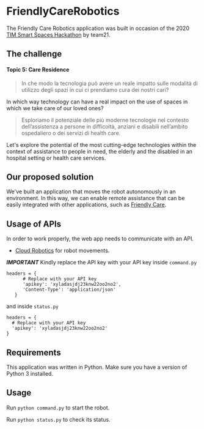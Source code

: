 # FriendlyCareRobotics
The Friendly Care Robotics application was built in occasion of the 2020 [TIM Smart Spaces Hackathon](https://events.codemotion.com/hackathons/hackathon-tim-smart-spaces/home/) by team21.

## The challenge
#### **Topic 5: Care Residence**

> In che modo la tecnologia può avere un reale impatto sulle modalità di
> utilizzo degli spazi in cui ci prendiamo cura dei nostri cari?

In which way technology can have a real impact on the use of spaces in which we take care of our loved ones?

> Esploriamo il potenziale delle più moderne tecnologie nel contesto
> dell’assistenza a persone in difficoltà, anziani e disabili
> nell’ambito ospedaliero o dei servizi di health care.

Let's explore the potential of the most cutting-edge technologies within the context of assistance to people in need, the elderly and the disabled in an hospital setting or health care services.

## Our proposed solution
We've built an application that moves the robot autonomously in an environment. In this way, we can enable remote assistance that can be easily integrated with other applications, such as [Friendly Care](https://github.com/trajkd/FriendlyCare).

## Usage of APIs
In order to work properly, the web app needs to communicate with an API. 

 - [Cloud Robotics](https://5g-api-portal.telecomitalia.it/apiexposure/web/node/119) for robot movements.

***IMPORTANT*** Kindly replace the API key with your API key inside `command.py`

   
    headers = {
          # Replace with your API key
          'apikey': 'xyladasjdj23knw22oo2no2',
          'Content-Type': 'application/json'
       }

and inside `status.py`

    headers = {
      # Replace with your API key
      'apikey': 'xyladasjdj23knw22oo2no2'
    }

## Requirements
This application was written in Python. Make sure you have a version of Python 3 installed.

## Usage
Run `python command.py` to start the robot.

Run `python status.py` to check its status.
